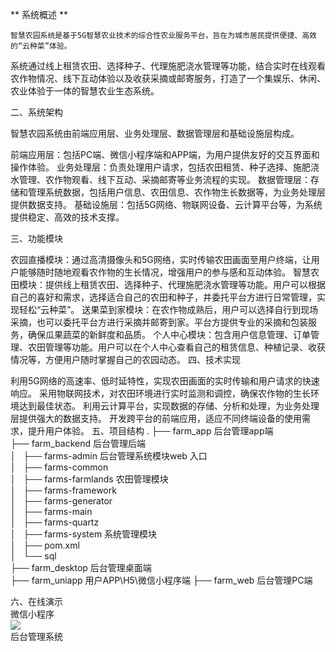 ** 系统概述 **

    智慧农园系统是基于5G智慧农业技术的综合性农业服务平台，旨在为城市居民提供便捷、高效的“云种菜”体验。  
系统通过线上租赁农田、选择种子、代理施肥浇水管理等功能，结合实时在线观看农作物情况、线下互动体验以及收获采摘或邮寄服务，打造了一个集娱乐、休闲、农业体验于一体的智慧农业生态系统。

二、系统架构

智慧农园系统由前端应用层、业务处理层、数据管理层和基础设施层构成。

前端应用层：包括PC端、微信小程序端和APP端，为用户提供友好的交互界面和操作体验。
业务处理层：负责处理用户请求，包括农田租赁、种子选择、施肥浇水管理、农作物观看、线下互动、采摘邮寄等业务流程的实现。
数据管理层：存储和管理系统数据，包括用户信息、农田信息、农作物生长数据等，为业务处理层提供数据支持。
基础设施层：包括5G网络、物联网设备、云计算平台等，为系统提供稳定、高效的技术支撑。



三、功能模块

农园直播模块：通过高清摄像头和5G网络，实时传输农田画面至用户终端，让用户能够随时随地观看农作物的生长情况，增强用户的参与感和互动体验。
智慧农田模块：提供线上租赁农田、选择种子、代理施肥浇水管理等功能。用户可以根据自己的喜好和需求，选择适合自己的农田和种子，并委托平台方进行日常管理，实现轻松“云种菜”。
送果菜到家模块：在农作物成熟后，用户可以选择自行到现场采摘，也可以委托平台方进行采摘并邮寄到家。平台方提供专业的采摘和包装服务，确保瓜果蔬菜的新鲜度和品质。
个人中心模块：包含用户信息管理、订单管理、农田管理等功能。用户可以在个人中心查看自己的租赁信息、种植记录、收获情况等，方便用户随时掌握自己的农园动态。
四、技术实现

利用5G网络的高速率、低时延特性，实现农田画面的实时传输和用户请求的快速响应。
采用物联网技术，对农田环境进行实时监测和调控，确保农作物的生长环境达到最佳状态。
利用云计算平台，实现数据的存储、分析和处理，为业务处理层提供强大的数据支持。
开发跨平台的前端应用，适应不同终端设备的使用需求，提升用户体验。
五、项目结构
.
├── farm_app               后台管理app端  
├── farm_backend           后台管理后端  
│   ├── farms-admin   后台管理系统模块web 入口  
│   ├── farms-common  
│   ├── farms-farmlands    农田管理模块  
│   ├── farms-framework  
│   ├── farms-generator  
│   ├── farms-main  
│   ├── farms-quartz  
│   ├── farms-system    系统管理模块  
│   ├── pom.xml    
│   └── sql      
├── farm_desktop          后台管理桌面端  
├── farm_uniapp          用户APP\H5\微信小程序端
├── farm_web            后台管理PC端


六、在线演示  
微信小程序  
![](https://smart-farms.oss-cn-shenzhen.aliyuncs.com/static/img/mini.jpg)  
后台管理系统

